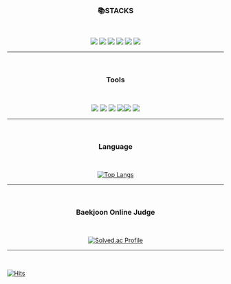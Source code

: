 <h3 text align ="center">📚STACKS</h3><br>
<p text align="center">
<img  src="https://img.shields.io/badge/java-007396?style=for-the-badge&logo=java&logoColor=white"> <img  src="https://img.shields.io/badge/python-3776AB?style=for-the-badge&logo=python&logoColor=white"> <img  src="https://img.shields.io/badge/html5-E34F26?style=for-the-badge&logo=html5&logoColor=white"> <img  src="https://img.shields.io/badge/css-1572B6?style=for-the-badge&logo=css3&logoColor=white"> <img  src="https://img.shields.io/badge/javascript-F7DF1E?style=for-the-badge&logo=javascript&logoColor=black"> <img  src="https://img.shields.io/badge/react-61DAFB?style=for-the-badge&logo=react&logoColor=black">
 <hr>
 <br>
 
 
<h3  align ="center">Tools</h3><br>
<p text align="center">
<img src ="https://img.shields.io/badge/eclipseide-2C2255?style=for-the-badge&logo=eclipseide&logoColor=white"> <img src ="https://img.shields.io/badge/pycharm-000000?style=for-the-badge&logo=pycharm&logoColor=white" > <img src ="https://img.shields.io/badge/visualstudiocode-007ACC?style=for-the-badge&logo=visualstudiocode&logoColor=white"> <img src ="https://img.shields.io/badge/mysql-4479A1?style=for-the-badge&logo=mysql&logoColor=white"><img src ="https://img.shields.io/badge/androidstudio-3DDC84?style=for-the-badge&logo=androidstudio&logoColor=white" > <img src ="https://img.shields.io/badge/visualstudio-5C2D91?style=for-the-badge&logo=visualstudio&logoColor=white" >

 
<hr>
<br>
<h3  align ="center">Language</h3>
<br>

 <div align="center">
 
[![Top Langs](https://github-readme-stats.vercel.app/api/top-langs/?username=SOBEUNGKEUN&layout=compact)](https://github.com/anuraghazra/github-readme-stats)
 
</div>

<hr>
<br>
<h3  align ="center">Baekjoon Online Judge</h3>
<br>
<div align="center">
 
[![Solved.ac Profile](http://mazassumnida.wtf/api/v2/generate_badge?boj=rnjsqudth)](https://solved.ac/rnjsqudth)
 
</div>
<hr>
<br>


[![Hits](https://hits.seeyoufarm.com/api/count/incr/badge.svg?url=https%3A%2F%2Fgithub.com%2FSOBEUNGKEUN&count_bg=%2379C83D&title_bg=%23555555&icon=&icon_color=%23E7E7E7&title=hits&edge_flat=false)](https://hits.seeyoufarm.com)

